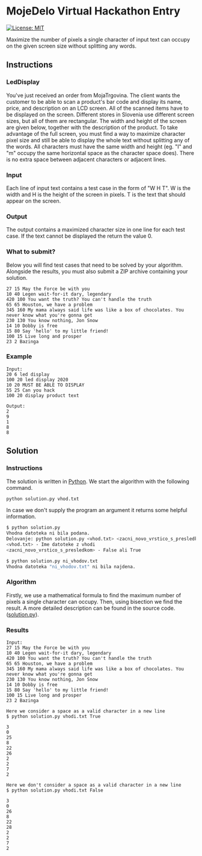 # MojeDelo Virtual Hackathon Entry

[![License: MIT](https://img.shields.io/badge/License-MIT-yellow.svg)](https://opensource.org/licenses/MIT)

Maximize the number of pixels a single character of input text can occupy on the given screen size without splitting any words.

## Instructions

### LedDisplay

You've just received an order from MojaTrgovina. The client wants the customer to be able to scan a product's bar code and display its name, price, and description on an LCD screen. All of the scanned items have to be displayed on the screen. Different stores in Slovenia use different screen sizes, but all of them are rectangular. The width and height of the screen are given below, together with the description of the product. To take advantage of the full screen, you must find a way to maximize character pixel size and still be able to display the whole text without splitting any of the words. All characters must have the same width and height (eg. "I" and "m" occupy the same horizontal space as the character space does). There is no extra space between adjacent characters or adjacent lines.

### Input

Each line of input text contains a test case in the form of "W H T". W is the width and H is the height of the screen in pixels. T is the text that should appear on the screen.

### Output

The output contains a maximized character size in one line for each test case.  If the text cannot be displayed the return the value 0.

### What to submit?

Below you will find test cases that need to be solved by your algorithm. Alongside the results, you must also submit a ZIP archive containing your solution.

```
27 15 May the Force be with you
10 40 Legen wait-for-it dary, legendary
420 100 You want the truth? You can't handle the truth
65 65 Houston, we have a problem
345 160 My mama always said life was like a box of chocolates. You never know what you're gonna get
230 130 You know nothing, Jon Snow
14 10 Dobby is free
15 80 Say 'hello' to my little friend!
100 15 Live long and prosper
23 2 Bazinga
```

### Example
```
Input:
20 6 led display
100 20 led display 2020
10 20 MUST BE ABLE TO DISPLAY
55 25 Can you hack
100 20 display product text

Output:
2
9
1
8
8
```

## Solution

### Instructions
The solution is written in [Python](https://www.python.org/). We start the algorithm with the following command.

```bash
python solution.py vhod.txt
```

In case we don't supply the program an argument it returns some helpful information.

```bash
$ python solution.py
Vhodna datoteka ni bila podana.
Delovanje: python solution.py <vhod.txt> <zacni_novo_vrstico_s_presledkom>
<vhod.txt> - Ime datoteke z vhodi
<zacni_novo_vrstico_s_presledkom> - False ali True

$ python solution.py ni_vhodov.txt
Vhodna datoteka "ni_vhodov.txt" ni bila najdena.
```


### Algorithm
Firstly, we use a mathematical formula to find the maximum number of pixels a single character can occupy. Then, using bisection we find the result. A more detailed description can be found in the source code.
([solution.py](https://github.com/zanozbot/mojedelo-virtualni-hekaton-2020/blob/master/solution.py)).

### Results
```
Input:
27 15 May the Force be with you
10 40 Legen wait-for-it dary, legendary
420 100 You want the truth? You can't handle the truth
65 65 Houston, we have a problem
345 160 My mama always said life was like a box of chocolates. You never know what you're gonna get
230 130 You know nothing, Jon Snow
14 10 Dobby is free
15 80 Say 'hello' to my little friend!
100 15 Live long and prosper
23 2 Bazinga

Here we consider a space as a valid character in a new line
$ python solution.py vhodi.txt True

3
0
25
8
22
26
2
2
7
2

Here we don't consider a space as a valid character in a new line
$ python solution.py vhodi.txt False

3
0
26
8
22
28
2
2
7
2
```
